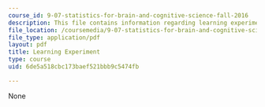 ```yaml
---
course_id: 9-07-statistics-for-brain-and-cognitive-science-fall-2016
description: This file contains information regarding learning experiment.
file_location: /coursemedia/9-07-statistics-for-brain-and-cognitive-science-fall-2016/6de5a518cbc173baef521bbb9c5474fb_MIT9_07F16_lec4_Learning.pdf
file_type: application/pdf
layout: pdf
title: Learning Experiment
type: course
uid: 6de5a518cbc173baef521bbb9c5474fb

---
```

None